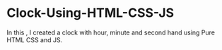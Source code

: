 # Clock-Using-HTML-CSS-JS
 In this , I created a clock with hour, minute and second hand using Pure HTML CSS and JS. 
